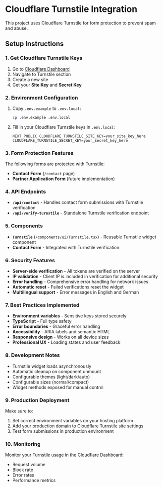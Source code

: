 # Cloudflare Turnstile Integration

This project uses Cloudflare Turnstile for form protection to prevent spam and abuse.

## Setup Instructions

### 1. Get Cloudflare Turnstile Keys

1. Go to [Cloudflare Dashboard](https://dash.cloudflare.com/)
2. Navigate to Turnstile section
3. Create a new site
4. Get your **Site Key** and **Secret Key**

### 2. Environment Configuration

1. Copy `.env.example` to `.env.local`:
   ```bash
   cp .env.example .env.local
   ```

2. Fill in your Cloudflare Turnstile keys in `.env.local`:
   ```env
   NEXT_PUBLIC_CLOUDFLARE_TURNSTILE_SITE_KEY=your_site_key_here
   CLOUDFLARE_TURNSTILE_SECRET_KEY=your_secret_key_here
   ```

### 3. Form Protection Features

The following forms are protected with Turnstile:
- **Contact Form** (`/contact` page)
- **Partner Application Form** (future implementation)

### 4. API Endpoints

- **`/api/contact`** - Handles contact form submissions with Turnstile verification
- **`/api/verify-turnstile`** - Standalone Turnstile verification endpoint

### 5. Components

- **`Turnstile`** (`/components/ui/Turnstile.tsx`) - Reusable Turnstile widget component
- **Contact Form** - Integrated with Turnstile verification

### 6. Security Features

- **Server-side verification** - All tokens are verified on the server
- **IP validation** - Client IP is included in verification for additional security
- **Error handling** - Comprehensive error handling for network issues
- **Automatic reset** - Failed verifications reset the widget
- **Multilingual support** - Error messages in English and German

### 7. Best Practices Implemented

- **Environment variables** - Sensitive keys stored securely
- **TypeScript** - Full type safety
- **Error boundaries** - Graceful error handling
- **Accessibility** - ARIA labels and semantic HTML
- **Responsive design** - Works on all device sizes
- **Professional UX** - Loading states and user feedback

### 8. Development Notes

- Turnstile widget loads asynchronously
- Automatic cleanup on component unmount
- Configurable themes (light/dark/auto)
- Configurable sizes (normal/compact)
- Widget methods exposed for manual control

### 9. Production Deployment

Make sure to:
1. Set correct environment variables on your hosting platform
2. Add your production domain to Cloudflare Turnstile site settings
3. Test form submissions in production environment

### 10. Monitoring

Monitor your Turnstile usage in the Cloudflare Dashboard:
- Request volume
- Block rate
- Error rates
- Performance metrics